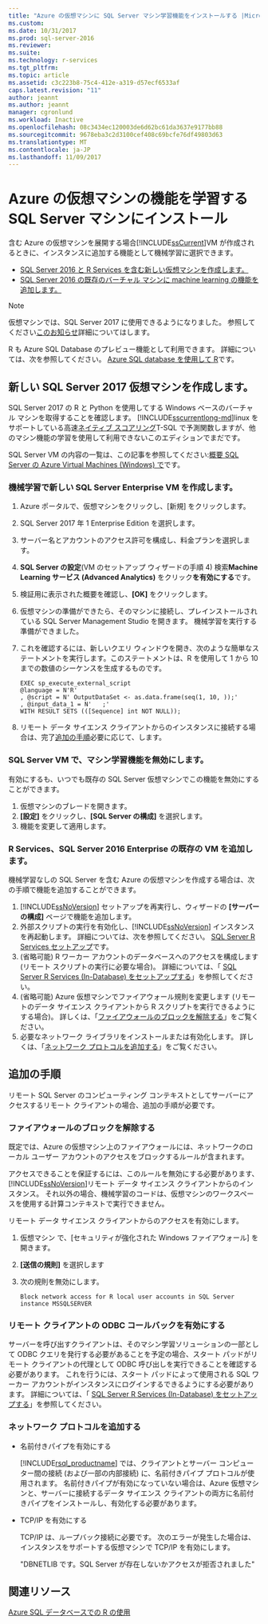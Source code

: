 ```yaml
---
title: "Azure の仮想マシンに SQL Server マシン学習機能をインストールする |Microsoft ドキュメント"
ms.custom: 
ms.date: 10/31/2017
ms.prod: sql-server-2016
ms.reviewer: 
ms.suite: 
ms.technology: r-services
ms.tgt_pltfrm: 
ms.topic: article
ms.assetid: c3c223b8-75c4-412e-a319-d57ecf6533af
caps.latest.revision: "11"
author: jeannt
ms.author: jeannt
manager: cgronlund
ms.workload: Inactive
ms.openlocfilehash: 08c3434ec120003de6d62bc61da3637e9177bb88
ms.sourcegitcommit: 9678eba3c2d3100cef408c69bcfe76df49803d63
ms.translationtype: MT
ms.contentlocale: ja-JP
ms.lasthandoff: 11/09/2017
---
```

# <a name="installing-sql-server-machine-learning-features-on-an-azure-virtual-machine"></a>Azure の仮想マシンの機能を学習する SQL Server マシンにインストール
 
含む Azure の仮想マシンを展開する場合[!INCLUDE[ssCurrent](../../includes/sscurrent-md.md)]VM が作成されるときに、インスタンスに追加する機能として機械学習に選択できます。

+ [SQL Server 2016 と R Services を含む新しい仮想マシンを作成します。](#new)
+ [SQL Server 2016 の既存のバーチャル マシンに machine learning の機能を追加します。](#existing)

> [!NOTE]
> 仮想マシンでは、SQL Server 2017 に使用できるようになりました。 参照してください[このお知らせ](https://azure.microsoft.com/blog/announcing-new-azure-vm-images-sql-server-2017-on-linux-and-windows/)詳細についてはします。
> 
> R も Azure SQL Database のプレビュー機能として利用できます。 詳細については、次を参照してください。 [Azure SQL database を使用して R](../r/using-r-in-azure-sql-database.md)です。

## <a name="create-a-new-sql-server-2017-virtual-machine"></a>新しい SQL Server 2017 仮想マシンを作成します。

SQL Server 2017 の R と Python を使用してする Windows ベースのバーチャル マシンを取得することを確認します。 [!INCLUDE[sscurrentlong-md](../../includes/sscurrentlong-md.md)]linux をサポートしている高速[ネイティブ スコアリング](../sql-native-scoring.md)T-SQL で予測関数しますが、他のマシン機能の学習を使用して利用できないこのエディションでまだです。

SQL Server VM の内容の一覧は、この記事を参照してください:[概要 SQL Server の Azure Virtual Machines (Windows) で](https://docs.microsoft.com/azure/virtual-machines/windows/sql/virtual-machines-windows-sql-server-iaas-overview)です。

### <a name="new"></a>機械学習で新しい SQL Server Enterprise VM を作成します。

1. Azure ポータルで、仮想マシンをクリックし、[新規] をクリックします。
2. SQL Server 2017 年 1 Enterprise Edition を選択します。
3. サーバー名とアカウントのアクセス許可を構成し、料金プランを選択します。
4. **SQL Server の設定**(VM のセットアップ ウィザードの手順 4) 検索**Machine Learning サービス (Advanced Analytics)**  をクリック**を有効にする**です。
5. 検証用に表示された概要を確認し、**[OK]** をクリックします。
6. 仮想マシンの準備ができたら、そのマシンに接続し、プレインストールされている SQL Server Management Studio を開きます。 機械学習を実行する準備ができました。
7. これを確認するには、新しいクエリ ウィンドウを開き、次のような簡単なステートメントを実行します。このステートメントは、R を使用して 1 から 10 までの数値のシーケンスを生成するものです。

    ```
    EXEC sp_execute_external_script
    @language = N'R'
    , @script = N' OutputDataSet <- as.data.frame(seq(1, 10, ));'
    , @input_data_1 = N'   ;'
    WITH RESULT SETS (([Sequence] int NOT NULL));
    ```

6. リモート データ サイエンス クライアントからのインスタンスに接続する場合は、完了[追加の手順](#additional-steps)必要に応じて、します。

### <a name="disable-machine-learning-features-on-a-sql-server-vm"></a>SQL Server VM で、マシン学習機能を無効にします。

有効にするも、いつでも既存の SQL Server 仮想マシンでこの機能を無効にすることができます。

1. 仮想マシンのブレードを開きます。
2. **[設定]** をクリックし、**[SQL Server の構成]** を選択します。
3. 機能を変更して適用します。

### <a name="existing"></a>R Services、SQL Server 2016 Enterprise の既存の VM を追加します。

機械学習なしの SQL Server を含む Azure の仮想マシンを作成する場合は、次の手順で機能を追加することができます。

1. [!INCLUDE[ssNoVersion](../../includes/ssnoversion-md.md)] セットアップを再実行し、ウィザードの **[サーバーの構成]** ページで機能を追加します。
2. 外部スクリプトの実行を有効化し、[!INCLUDE[ssNoVersion](../../includes/ssnoversion-md.md)] インスタンスを再起動します。 詳細については、次を参照してください。 [SQL Server R Services セットアップ](../../advanced-analytics/r/set-up-sql-server-r-services-in-database.md)です。
3. (省略可能) R ワーカー アカウントのデータベースへのアクセスを構成します (リモート スクリプトの実行に必要な場合)。
   詳細については、「 [SQL Server R Services (In-Database) をセットアップする](../../advanced-analytics/r/set-up-sql-server-r-services-in-database.md)」を参照してください。
3. (省略可能) Azure 仮想マシンでファイアウォール規則を変更します (リモートのデータ サイエンス クライアントから R スクリプトを実行できるようにする場合)。 詳しくは、「[ファイアウォールのブロックを解除する](#firewall)」をご覧ください。
4. 必要なネットワーク ライブラリをインストールまたは有効化します。 詳しくは、「[ネットワーク プロトコルを追加する](#network)」をご覧ください。

## <a name="additional-steps"></a>追加の手順

リモート SQL Server のコンピューティング コンテキストとしてサーバーにアクセスするリモート クライアントの場合、追加の手順が必要です。

### <a name="firewall"></a>ファイアウォールのブロックを解除する

既定では、Azure の仮想マシン上のファイアウォールには、ネットワークのローカル ユーザー アカウントのアクセスをブロックするルールが含まれます。

アクセスできることを保証するには、このルールを無効にする必要があります、[!INCLUDE[ssNoVersion](../../includes/ssnoversion-md.md)]リモート データ サイエンス クライアントからのインスタンス。  それ以外の場合、機械学習のコードは、仮想マシンのワークスペースを使用する計算コンテキストで実行できません。

リモート データ サイエンス クライアントからのアクセスを有効にします。

1. 仮想マシン で、[セキュリティが強化された Windows ファイアウォール] を開きます。
2. **[送信の規則]** を選択します
3. 次の規則を無効にします。
  
     `Block network access for R local user accounts in SQL Server instance MSSQLSERVER`
  
### <a name="enable-odbc-callbacks-for-remote-clients"></a>リモート クライアントの ODBC コールバックを有効にする

サーバーを呼び出すクライアントは、そのマシン学習ソリューションの一部として ODBC クエリを発行する必要があることを予定の場合、スタート パッドがリモート クライアントの代理として ODBC 呼び出しを実行できることを確認する必要があります。 これを行うには、スタート パッドによって使用される SQL ワーカー アカウントがインスタンスにログインするできるようにする必要があります。
詳細については、「 [SQL Server R Services (In-Database) をセットアップする](../../advanced-analytics/r/set-up-sql-server-r-services-in-database.md)」を参照してください。

### <a name="network"></a>ネットワーク プロトコルを追加する

+ 名前付きパイプを有効にする
  
  [!INCLUDE[rsql_productname](../../includes/rsql-productname-md.md)] では、クライアントとサーバー コンピューター間の接続 (および一部の内部接続) に、名前付きパイプ プロトコルが使用されます。 名前付きパイプが有効になっていない場合は、Azure 仮想マシンと、サーバーに接続するデータ サイエンス クライアントの両方に名前付きパイプをインストールし、有効化する必要があります。
  
+ TCP/IP を有効にする

  TCP/IP は、ループバック接続に必要です。 次のエラーが発生した場合は、インスタンスをサポートする仮想マシンで TCP/IP を有効にします。

  "DBNETLIB です。SQL Server が存在しないかアクセスが拒否されました"

## <a name="related-resources"></a>関連リソース

[Azure SQL データベースでの R の使用](../r/using-r-in-azure-sql-database.md)